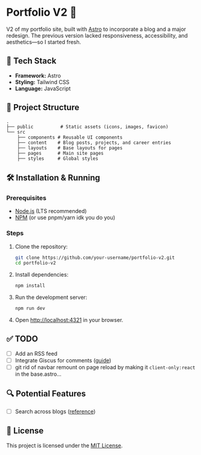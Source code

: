 # Portfolio V2 🚀  

V2 of my portfolio site, built with [Astro](https://astro.build/) to incorporate a blog and a major redesign. The previous version lacked responsiveness, accessibility, and aesthetics—so I started fresh.  

## 🚧 Tech Stack  
- **Framework:** Astro  
- **Styling:** Tailwind CSS  
- **Language:** JavaScript  

## 📂 Project Structure  
```
.
├── public          # Static assets (icons, images, favicon)
└── src
    ├── components # Reusable UI components
    ├── content    # Blog posts, projects, and career entries
    ├── layouts    # Base layouts for pages
    ├── pages      # Main site pages
    ├── styles     # Global styles
```

## 🛠 Installation & Running  

### Prerequisites  
- [Node.js](https://nodejs.org/) (LTS recommended)  
- [NPM](https://npmjs.com/) (or use pnpm/yarn idk you do you)  

### Steps  
1. Clone the repository:  
   ```sh
   git clone https://github.com/your-username/portfolio-v2.git
   cd portfolio-v2
   ```  
2. Install dependencies:  
   ```sh
   npm install
   ```  
3. Run the development server:  
   ```sh
   npm run dev
   ```  
4. Open [http://localhost:4321](http://localhost:4321) in your browser.  

## ✅ TODO  
- [ ] Add an RSS feed   
- [ ] Integrate Giscus for comments ([guide](https://danidiaztech.com/integrate-astro-giscus/))  
- [ ] git rid of navbar remount on page reload by making it `client-only:react` in the base.astro...

## 🔍 Potential Features  
- [ ] Search across blogs ([reference](https://danidiaztech.com/create-astro-search-component/))  

## 📝 License  
This project is licensed under the [MIT License](LICENSE).  
